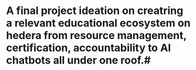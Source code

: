 # A final project ideation on creatring a relevant educational ecosystem on hedera from resource management, certification, accountability to AI chatbots all under one roof.#
